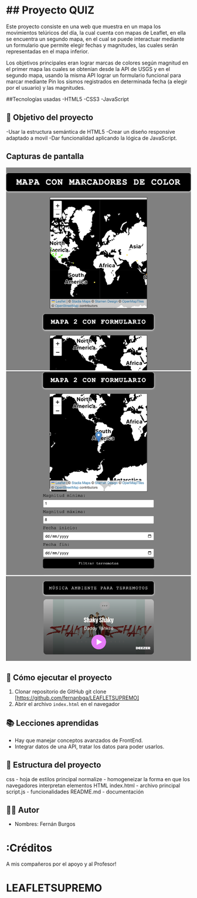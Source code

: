 # ## Proyecto QUIZ
Este proyecto consiste en una web que muestra en un mapa los movimientos telúricos del día, la cual cuenta con mapas de Leaflet, en ella se encuentra un segundo mapa, en el cual se puede interactuar mediante un formulario que permite elegir fechas y magnitudes, las cuales serán representadas en el mapa inferior.

Los objetivos principales eran lograr marcas de colores según magnitud en el primer mapa las cuales se obtenían desde la API de USGS y en el segundo mapa, usando la misma API lograr un formulario funcional para marcar mediante Pin los sismos registrados en determinada fecha (a elegir por el usuario) y las magnitudes.

##Tecnologías usadas
-HTML5
-CSS3
-JavaScript

## :dart: Objetivo del proyecto
-Usar la estructura semántica de HTML5
-Crear un diseño responsive adaptado a movil
-Dar funcionalidad aplicando la lógica de JavaScript.

## Capturas de pantalla
<img src="./assets/captura1.png" alt="Captura1">
<img src="./assets/captura2.png" alt="Captura2">
<img src="./assets/captura3.png" alt="Captura3">

## :rocket: Cómo ejecutar el proyecto
1. Clonar repositorio de GitHub
git clone [https://github.com/fernanbga/LEAFLETSUPREMO]
2. Abrir el archivo `index.html` en el navegador

## :books: Lecciones aprendidas
- Hay que manejar conceptos avanzados de FrontEnd.
- Integrar datos de una API, tratar los datos para poder usarlos.


## :open_file_folder: Estructura del proyecto
css - hoja de estilos principal
normalize - homogeneizar la forma en que los navegadores interpretan elementos HTML
index.html - archivo principal
script.js - funcionalidades
README.md - documentación
## :technologist: Autor
- Nombres: Fernán Burgos
# :Créditos
A mis compañeros por el apoyo y al Profesor!
# LEAFLETSUPREMO